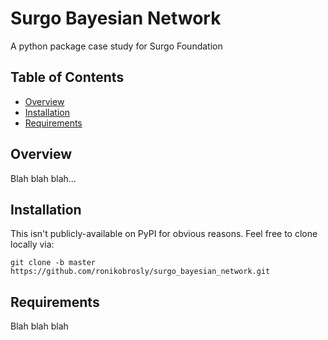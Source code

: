 # Surgo Bayesian Network

A python package case study for Surgo Foundation



## Table of Contents

- [Overview](#overview)
- [Installation](#installation)
- [Requirements](#requirements)


## Overview

Blah blah blah...


## Installation

This isn't publicly-available on PyPI for obvious reasons. Feel free to clone locally via:

`git clone -b master https://github.com/ronikobrosly/surgo_bayesian_network.git`


## Requirements

Blah blah blah
